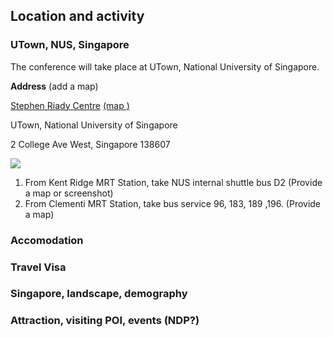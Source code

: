  

## Location and activity

### UTown, NUS, Singapore

The conference will take place at UTown, National University of Singapore.

**Address** (add a map)

<u>Stephen Riady Centre</u> [(map <span class="typcn typcn-location"></span>)](https://maps.app.goo.gl/ogqN3thEiQ7JnCKR9)

UTown, National University of Singapore

2 College Ave West, Singapore 138607

<img src="/img/drawing_utown-2.png" />


1. From Kent Ridge MRT Station, take NUS internal shuttle bus D2 (Provide a map or screenshot)
2. From Clementi MRT Station, take bus service 96, 183, 189 ,196. (Provide a map)





### Accomodation



### Travel Visa




### Singapore, landscape, demography

### Attraction, visiting POI, events (NDP?)

